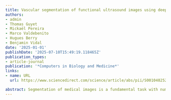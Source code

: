 ```yaml
---
title: Vascular segmentation of functional ultrasound images using deep learning
authors:
- admin
- Thomas Guyet
- Mickaël Pereira
- Marco Valdebenito
- Hugues Berry
- Benjamin Vidal
date: '2025-01-01'
publishDate: '2025-07-10T15:49:19.118465Z'
publication_types:
- article-journal
publication: '*Computers in Biology and Medicine*'
links:
- name: URL
  url: https://www.sciencedirect.com/science/article/abs/pii/S0010482525007280

abstract: Segmentation of medical images is a fundamental task with numerous applications. While MRI, CT, and PET modalities have significantly benefited from deep learning segmentation techniques, more recent modalities, like functional ultrasound (fUS), have seen limited progress. fUS is a non invasive imaging method that measures changes in cerebral blood volume (CBV) with high spatio-temporal resolution. However, distinguishing arterioles from venules in fUS is challenging due to opposing blood flow directions within the same pixel. Ultrasound localization microscopy (ULM) can enhance resolution by tracking microbubble contrast agents but is invasive, and lacks dynamic CBV quantification. In this paper, we introduce the first deep learning-based application for fUS image segmentation, capable of differentiating signals based on vertical flow direction (upward vs. downward), using ULM-based automatic annotation, and enabling dynamic CBV quantification. In the cortical vasculature, this distinction in flow direction provides a proxy for differentiating arteries from veins. We evaluate various UNet architectures on fUS images of rat brains, achieving competitive segmentation performance, with 90% accuracy, a 71% F1 score, and an IoU of 0.59, using only 100 temporal frames from a fUS stack. These results are comparable to those from tubular structure segmentation in other imaging modalities. Additionally, models trained on resting-state data generalize well to images captured during visual stimulation, highlighting robustness. Although it does not reach the full granularity of ULM, the proposed method provides a practical, non-invasive and cost-effective solution for inferring flow direction—particularly valuable in scenarios where ULM is not available or feasible. Our pipeline shows high linear correlation coefficients between signals from predicted and actual compartments, showcasing its ability to accurately capture blood flow dynamics.
---
```

